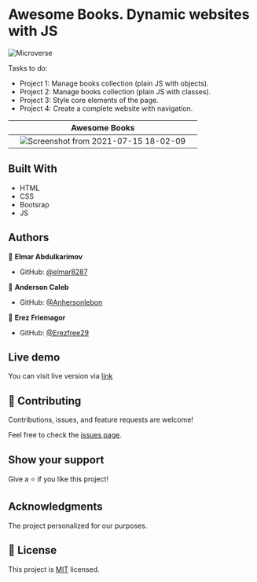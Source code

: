 # Awesome Books. Dynamic websites with JS

![Microverse](https://img.shields.io/badge/Microverse-blueviolet)

Tasks to do:

- Project 1: Manage books collection (plain JS with objects).
- Project 2: Manage books collection (plain JS with classes).
- Project 3: Style core elements of the page.
- Project 4: Create a complete website with navigation.

|     | Awesome Books                                                                                                                                 |     |
| --- | --------------------------------------------------------------------------------------------------------------------------------------------- | --- |
|     | ![Screenshot from 2021-07-15 18-02-09](https://user-images.githubusercontent.com/65068771/125820177-18ac9ff9-c6b5-4c4d-87c3-49b6737efdd3.png) |     |

## Built With

- HTML
- CSS
- Bootsrap
- JS

## Authors

👤 **Elmar Abdulkarimov**

- GitHub: [@elmar8287](https://github.com/elmar8287)

👤 **Anderson Caleb**

- GitHub: [@Anhersonlebon](https://github.com/andersonlebon)

👤 **Erez Friemagor**

- GitHub: [@Erezfree29](https://github.com/erezfree29)

## Live demo

You can visit live version via [link](https://elmar8287.github.io/awesome-books/)

## 🤝 Contributing

Contributions, issues, and feature requests are welcome!

Feel free to check the [issues page](../../issues/).

## Show your support

Give a ⭐️ if you like this project!

## Acknowledgments

The project personalized for our purposes.

## 📝 License

This project is [MIT](./MIT.md) licensed.
